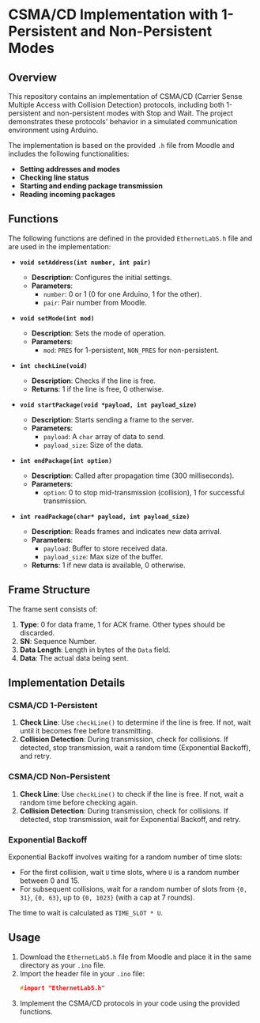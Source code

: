 # CSMA/CD Implementation with 1-Persistent and Non-Persistent Modes

## Overview

This repository contains an implementation of CSMA/CD (Carrier Sense Multiple Access with Collision Detection) protocols, including both 1-persistent and non-persistent modes with Stop and Wait. The project demonstrates these protocols' behavior in a simulated communication environment using Arduino.

The implementation is based on the provided `.h` file from Moodle and includes the following functionalities:

- **Setting addresses and modes**
- **Checking line status**
- **Starting and ending package transmission**
- **Reading incoming packages**

## Functions

The following functions are defined in the provided `EthernetLab5.h` file and are used in the implementation:

- **`void setAddress(int number, int pair)`**
  - **Description**: Configures the initial settings.
  - **Parameters**:
    - `number`: 0 or 1 (0 for one Arduino, 1 for the other).
    - `pair`: Pair number from Moodle.

- **`void setMode(int mod)`**
  - **Description**: Sets the mode of operation.
  - **Parameters**:
    - `mod`: `PRES` for 1-persistent, `NON_PRES` for non-persistent.

- **`int checkLine(void)`**
  - **Description**: Checks if the line is free.
  - **Returns**: 1 if the line is free, 0 otherwise.

- **`void startPackage(void *payload, int payload_size)`**
  - **Description**: Starts sending a frame to the server.
  - **Parameters**:
    - `payload`: A `char` array of data to send.
    - `payload_size`: Size of the data.

- **`int endPackage(int option)`**
  - **Description**: Called after propagation time (300 milliseconds).
  - **Parameters**:
    - `option`: 0 to stop mid-transmission (collision), 1 for successful transmission.

- **`int readPackage(char* payload, int payload_size)`**
  - **Description**: Reads frames and indicates new data arrival.
  - **Parameters**:
    - `payload`: Buffer to store received data.
    - `payload_size`: Max size of the buffer.
  - **Returns**: 1 if new data is available, 0 otherwise.

## Frame Structure

The frame sent consists of:
1. **Type**: 0 for data frame, 1 for ACK frame. Other types should be discarded.
2. **SN**: Sequence Number.
3. **Data Length**: Length in bytes of the `Data` field.
4. **Data**: The actual data being sent.

## Implementation Details

### CSMA/CD 1-Persistent

1. **Check Line**: Use `checkLine()` to determine if the line is free. If not, wait until it becomes free before transmitting.
2. **Collision Detection**: During transmission, check for collisions. If detected, stop transmission, wait a random time (Exponential Backoff), and retry.

### CSMA/CD Non-Persistent

1. **Check Line**: Use `checkLine()` to check if the line is free. If not, wait a random time before checking again.
2. **Collision Detection**: During transmission, check for collisions. If detected, stop transmission, wait for Exponential Backoff, and retry.

### Exponential Backoff

Exponential Backoff involves waiting for a random number of time slots:
- For the first collision, wait `U` time slots, where `U` is a random number between 0 and 15.
- For subsequent collisions, wait for a random number of slots from `{0, 31}`, `{0, 63}`, up to `{0, 1023}` (with a cap at 7 rounds).

The time to wait is calculated as `TIME_SLOT * U`.

## Usage

1. Download the `EthernetLab5.h` file from Moodle and place it in the same directory as your `.ino` file.
2. Import the header file in your `.ino` file:
   ```cpp
   #import "EthernetLab5.h"
3. Implement the CSMA/CD protocols in your code using the provided functions.
